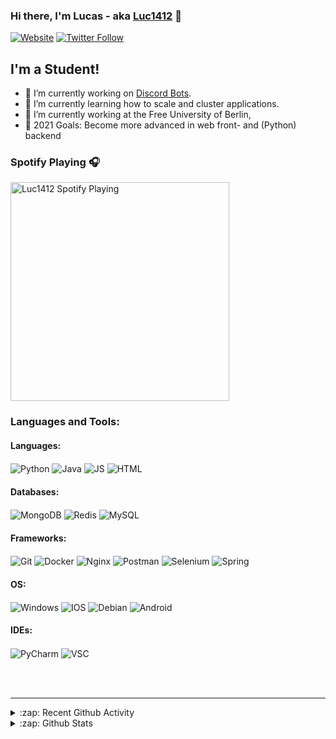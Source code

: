 ### Hi there, I'm Lucas - aka [Luc1412][website] 👋

[![Website](https://img.shields.io/website?label=Luc1412.de&style=for-the-badge&url=https%3A%2F%2Fluc1412.de)](https://luc1412.de)
[![Twitter Follow](https://img.shields.io/twitter/follow/luc141201?color=1DA1F2&logo=twitter&style=for-the-badge)](https://twitter.com/intent/follow?original_referer=https%3A%2F%2Fgithub.com%2Fluc1412&screen_name=luc141201)

## I'm a Student!

- 🔭 I’m currently working on [Discord Bots][topgg].
- 🌱 I’m currently learning how to scale and cluster applications.
- 💼 I’m currently working at the Free University of Berlin,
- 🥅 2021 Goals: Become more advanced in web front- and (Python) backend

### Spotify Playing 🎧
[<img src="https://novatorem.luc1412.vercel.app/api/spotify" alt="Luc1412 Spotify Playing" width="350" />](https://open.spotify.com/user/8s2b4vb43lo6dpah7fgitatrw)

### Languages and Tools:

#### Languages:
<p align="left">
  <img align="center" src="https://img.shields.io/badge/Python-14354C?style=for-the-badge&logo=python&logoColor=white" alt="Python" />
  <img align="center" src="https://img.shields.io/badge/Java-ED8B00?style=for-the-badge&logo=java&logoColor=white" alt="Java" />
  <img align="center" src="https://img.shields.io/badge/JavaScript-F7DF1E?style=for-the-badge&logo=javascript&logoColor=black" alt="JS" />
  <img align="center" src="https://img.shields.io/badge/HTML5-E34F26?style=for-the-badge&logo=html5&logoColor=white" alt="HTML" />
</p>

#### Databases:
 <p align="left">
  <img align="center" src="https://img.shields.io/badge/MongoDB-4EA94B?style=for-the-badge&logo=mongodb&logoColor=white" alt="MongoDB" />
  <img align="center" src="https://img.shields.io/badge/redis-%23DD0031.svg?&style=for-the-badge&logo=redis&logoColor=white" alt="Redis" />
  <img align="center" src="https://img.shields.io/badge/MySQL-00000F?style=for-the-badge&logo=mysql&logoColor=white" alt="MySQL" />
</p>

#### Frameworks:
<p align="left">
  <img align="center" src="https://img.shields.io/badge/Git-F05032?style=for-the-badge&logo=git&logoColor=white" alt="Git" />
  <img align="center" src="https://img.shields.io/badge/Docker-2CA5E0?style=for-the-badge&logo=docker&logoColor=white" alt="Docker" />
  <img align="center" src="https://img.shields.io/badge/Nginx-009639?style=for-the-badge&logo=nginx&logoColor=white" alt="Nginx" />
  <img align="center" src="https://img.shields.io/badge/Postman-FF6C37?style=for-the-badge&logo=Postman&logoColor=white" alt="Postman" />
  <img align="center" src="https://img.shields.io/badge/Selenium-43B02A?style=for-the-badge&logo=Selenium&logoColor=white" alt="Selenium" />
  <img align="center" src="https://img.shields.io/badge/Spring-6DB33F?style=for-the-badge&logo=spring&logoColor=white" alt="Spring" />
</p>

#### OS:
<p align="left">
  <img align="center" src="https://img.shields.io/badge/Windows-0078D6?style=for-the-badge&logo=windows&logoColor=white" alt="Windows" />
  <img align="center" src="https://img.shields.io/badge/iOS-000000?style=for-the-badge&logo=ios&logoColor=white" alt="IOS" />
  <img align="center" src="https://img.shields.io/badge/Debian-A81D33?style=for-the-badge&logo=debian&logoColor=white" alt="Debian" />
  <img align="center" src="https://img.shields.io/badge/Android-3DDC84?style=for-the-badge&logo=android&logoColor=white" alt="Android" />
</p>  

#### IDEs:
<p align="left">
  <img align="center" src="https://img.shields.io/badge/PyCharm-000000.svg?&style=for-the-badge&logo=PyCharm&logoColor=white" alt="PyCharm" />
  <img align="center" src="https://img.shields.io/badge/Visual_Studio_Code-0078D4?style=for-the-badge&logo=visual%20studio%20code&logoColor=white" alt="VSC" />
</p>
<p>
  
</p>

<br />
<br />

---

<details>
  <summary>:zap: Recent Github Activity</summary>
  
<!--START_SECTION:activity-->
1. ❗️ Opened issue [#373](https://github.com/Pycord-Development/pycord/issues/373) in [Pycord-Development/pycord](https://github.com/Pycord-Development/pycord)
2. 💪 Opened PR [#32](https://github.com/project-cybersyn-game/project-cybersyn-game/pull/32) in [project-cybersyn-game/project-cybersyn-game](https://github.com/project-cybersyn-game/project-cybersyn-game)
3. ❗️ Closed issue [#16](https://github.com/project-cybersyn-game/project-cybersyn-game/issues/16) in [project-cybersyn-game/project-cybersyn-game](https://github.com/project-cybersyn-game/project-cybersyn-game)
4. 🗣 Commented on [#22](https://github.com/project-cybersyn-game/project-cybersyn-game/issues/22) in [project-cybersyn-game/project-cybersyn-game](https://github.com/project-cybersyn-game/project-cybersyn-game)
<!--END_SECTION:activity-->

</details>

<details>
  <summary>:zap: Github Stats</summary>

  <img align="left" alt="Luc1412's Github Stats" src="https://github-readme-stats-nu-one.vercel.app/api?username=Luc1412&show_icons=true&hide_border=true" />

</details>

[website]: https://Luc1412.de
[topgg]: https://top.gg/user/262511457948663809
[twitter]: https://twitter.com/luc141201
[linkedin]: https://www.linkedin.com/in/lucas-hardt-06175b177/
[instagram]: https://www.instagram.com/lv.cas_/
